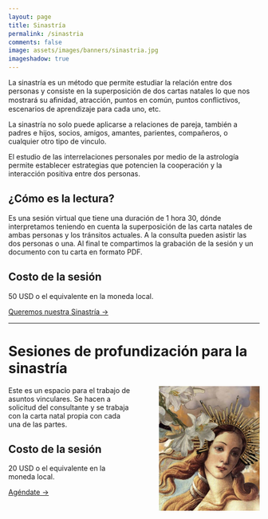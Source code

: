 ```yaml
---
layout: page
title: Sinastría
permalink: /sinastria
comments: false
image: assets/images/banners/sinastria.jpg
imageshadow: true
---
```


La sinastría es un método que permite estudiar la relación entre dos personas y consiste en la superposición de dos cartas natales lo que nos mostrará su aﬁnidad, atracción, puntos en común, puntos conﬂictivos, escenarios de aprendizaje para cada uno, etc.

La sinastría no solo puede aplicarse a relaciones de pareja, también a padres e hijos, socios, amigos, amantes, parientes, compañeros, o cualquier otro tipo de vinculo.

El estudio de las interrelaciones personales por medio de la astrología permite establecer
estrategias que potencien la cooperación y la interacción positiva entre dos personas.

## ¿Cómo es la lectura?

Es una sesión virtual que tiene una duración de 1 hora 30, dónde interpretamos teniendo en cuenta la superposición de las carta natales de ambas personas y los tránsitos actuales. A la consulta pueden asistir las dos personas o una. Al final te compartimos la grabación de la sesión y un documento con tu carta en formato PDF.

## Costo de la sesión

50 USD o el equivalente en la moneda local.


<a target="_blank" href="https://docs.google.com/forms/d/e/1FAIpQLSc93qRPjPDShA3dqWU6YXi5nqhko4lcpTrCeAib_yX0lK6r2w/viewform?usp=sf_link" class="btn btn-astro"> Queremos nuestra Sinastría &rarr;</a>

<hr>

# Sesiones de profundización para la sinastría

<img src='/assets/images/venus.jpg' style='float:right; width: 40%; padding: 0 0 0 4em;' />

Este es un espacio para el trabajo de asuntos vinculares. Se hacen a solicitud del consultante y se trabaja con la carta natal propia con cada una de las partes.

## Costo de la sesión

20 USD o el equivalente en la moneda local.

<a target="_blank" href="https://cal.com/lina-astrologia-social/sesion-de-profundizacion" class="btn btn-astro">Agéndate &rarr;</a>
